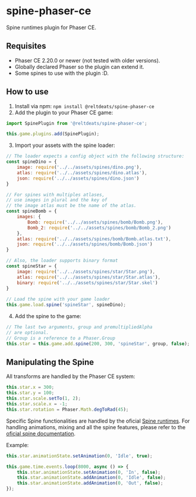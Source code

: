 # spine-phaser-ce
Spine runtimes plugin for Phaser CE.

## Requisites

- Phaser CE 2.20.0 or newer (not tested with older versions).
- Globally declared Phaser so the plugin can extend it.
- Some spines to use with the plugin :D.

## How to use

1. Install via npm: `npm install @reltdeats/spine-phaser-ce`
2. Add the plugin to your Phaser CE game:

```javascript
import SpinePlugin from '@reltdeats/spine-phaser-ce';

this.game.plugins.add(SpinePlugin);
```
3. Import your assets with the spine loader:

```javascript
// The loader expects a config object with the following structure:
const spineDino = {
    image: require('../../assets/spines/dino.png'),
    atlas: require('../../assets/spines/dino.atlas'),
    json: require('../../assets/spines/dino.json')
}

// For spines with multiples atlases, 
// use images in plural and the key of 
// the image atlas must be the name of the atlas.
const spineBomb = {
    images: {
        Bomb: require('../../assets/spines/bomb/Bomb.png'),
        Bomb_2: require('../../assets/spines/bomb/Bomb_2.png')
    },
    atlas: require('../../assets/spines/bomb/Bomb.atlas.txt'),
    json: require('../../assets/spines/bomb/Bomb.json')
}

// Also, the loader supports binary format
const spineStar = {
    image: require('../../assets/spines/star/Star.png'),
    atlas: require('../../assets/spines/star/Star.atlas'),
    binary: require('../../assets/spines/star/Star.skel')
}
   
// Load the spine with your game loader
this.game.load.spine('spineStar', spineDino);
```
4. Add the spine to the game:

```javascript
// The last two arguments, group and premultipliedAlpha
// are optional. 
// Group is a reference to a Phaser.Group
this.star = this.game.add.spine(200, 300, 'spineStar', group, false);
```

## Manipulating the Spine
All transforms are handled by the Phaser CE system:

```javascript
this.star.x = 300;
this.star.y = 100;
this.star.scale.setTo(1, 2);
this.star.scale.x = -1;
this.star.rotation = Phaser.Math.degToRad(45);
```
Specific Spine functionalities are handled by the oficial [Spine runtimes](https://github.com/EsotericSoftware/spine-runtimes).
For handling animations, mixing and all the spine features, please refer to the [oficial spine documentation](https://esotericsoftware.com/spine-runtime-documentation).

Example:

```javascript
this.star.animationState.setAnimation(0, 'Idle', true);

this.game.time.events.loop(8000, async () => {
    this.star.animationState.setAnimation(0, 'In', false);
    this.star.animationState.addAnimation(0, 'Idle', false);
    this.star.animationState.addAnimation(0, 'Out', false);
});
```